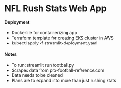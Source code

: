 # NFL Rush Stats Web App
#### Deployment
- Dockerfile for containerizing app
- Terraform template for creating EKS cluster in AWS
- kubectl apply -f streamlit-deployment.yaml


#### Notes
- To run: streamlit run football.py
- Scrapes data from pro-football-reference.com
- Data needs to be cleaned
- Plans are to expand into more than just rushing stats
